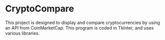 # CryptoCompare
This project is designed to display and compare cryptocurrencies by using an API from CoinMarketCap. This program is coded in Tkinter, and uses various libraries.
